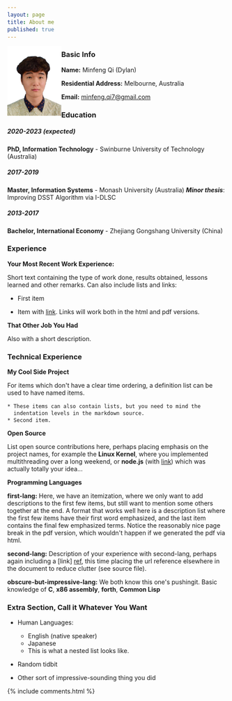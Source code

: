 ```yaml
---
layout: page
title: About me
published: true
---
```


<img src="./images/me.jpg" alt="Myphoto" style="zoom:30%;" align = "left"                     />


<h3>Basic Info</h3>

**Name:** Minfeng Qi (Dylan)										

**Residential Address:** Melbourne, Australia                       

**Email:** minfeng.qi7@gmail.com                         

<h3>Education</h3>

##### 2020-2023 (expected)

**PhD, Information Technology** - Swinburne University of Technology (Australia)

##### 2017-2019

**Master, Information Systems** - Monash University (Australia)
***Minor thesis***: Improving DSST Algorithm via I-DLSC

##### 2013-2017

**Bachelor, International Economy** - Zhejiang Gongshang University (China)

<h3>Experience</h3>

**Your Most Recent Work Experience:**

Short text containing the type of work done, results obtained,
lessons learned and other remarks. Can also include lists and
links:

* First item

* Item with [link](http://www.example.com). Links will work both in the html and pdf versions.

**That Other Job You Had**

Also with a short description.

<h3>Technical Experience</h3>

**My Cool Side Project**

For items which don't have a clear time ordering, a definition list can be used to have named items.

    * These items can also contain lists, but you need to mind the
      indentation levels in the markdown source.
    * Second item.

**Open Source**

List open source contributions here, perhaps placing emphasis on the project names, for example the **Linux Kernel**, where you  implemented multithreading over a long weekend, or **node.js** (with [link](http://nodejs.org)) which was actually totally your idea...

**Programming Languages**

**first-lang:** Here, we have an itemization, where we only want to add descriptions to the first few items, but still want to mention some others together at the end. A format that works well here is a description list where the first few items have their first word emphasized, and the last item contains the final few emphasized terms. Notice the reasonably nice page break in the pdf version, which wouldn't happen if we generated the pdf via html.

**second-lang:** Description of your experience with second-lang, perhaps again including a [link] [ref], this time placing the url reference elsewhere in the document to reduce clutter (see source file). 

**obscure-but-impressive-lang:** We both know this one's pushingit. Basic knowledge of **C**, **x86 assembly**, **forth**, **Common Lisp**

[ref]: https://github.com/githubuser/superlongprojectname

<h3>Extra Section, Call it Whatever You Want</h3>

* Human Languages:

     * English (native speaker)
     * Japanese
     * This is what a nested list looks like.

* Random tidbit

* Other sort of impressive-sounding thing you did




{% include comments.html %}
